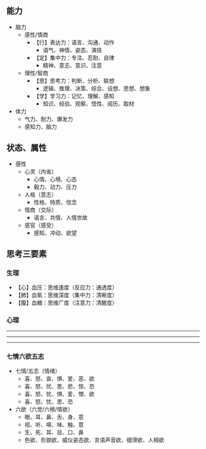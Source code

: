 ## 能力
- 脑力
  - 感性/情商
    - 【行】表达力：语言、沟通、动作
      - 语气、神情、姿态、演技
    - 【定】集中力：专注、忍耐、自律
      - 精神、意志、意识、注意
  - 理性/智商
    - 【思】思考力：判断、分析、联想
      - 逻辑、推理、决策、综合、设想、思想、想象
    - 【学】学习力：记忆、理解、感知
      - 知识、经验、观察、悟性、阅历、取材
- 体力
  - 气力、耐力、爆发力
  - 感知力、脑力

## 状态、属性
- 感性
  - 心灵（内省）
    - 心情、心境、心态
    - 毅力、动力、压力
  - 人格（意志）
    - 性格、特质、信念
  - 情商（交际）
    - 语言、共情、人情世故
  - 感官（感受）
    - 感知、冲动、欲望

## 思考三要素
### 生理
- 【心】血压：思维速度（反应力：通透度）
- 【肺】血氧：思维深度（集中力：清晰度）
- 【腹】血糖：思维广度（注意力：清醒度）
### 心理

---
---
---
### 七情六欲五志
- 七情/五志（情绪）
  - 喜、怒、哀、惧、爱、恶、欲
  - 喜、怒、忧、思、悲、惊、恐
  - 喜、怒、忧、惧、爱、憎、欲
  - 喜、怒、忧、思、恐
- 六欲（六觉/六根/情欲）
  - 眼、耳、鼻、舌、身、意
  - 视、听、嗅、味、触、意
  - 生、死、耳、目、口、鼻
  - 色欲、形貌欲、威仪姿态欲、言语声音欲、细滑欲、人相欲

